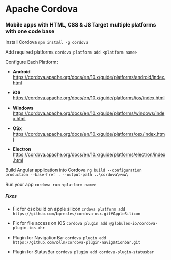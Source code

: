 # Apache Cordova

### Mobile apps with HTML, CSS &amp; JS Target multiple platforms with one code base

Install Cordova `npm install -g cordova`

Add required platforms `cordova platform add <platform name>`

Configure Each Platform:

- **Android** https://cordova.apache.org/docs/en/10.x/guide/platforms/android/index.html

- **iOS** https://cordova.apache.org/docs/en/10.x/guide/platforms/ios/index.html

- **Windows** https://cordova.apache.org/docs/en/10.x/guide/platforms/windows/index.html

- **OSx** https://cordova.apache.org/docs/en/10.x/guide/platforms/osx/index.html

- **Electron**  https://cordova.apache.org/docs/en/10.x/guide/platforms/electron/index.html

Build Angular application into Cordova
`ng build --configuration production --base-href . --output-path ..\cordova\www\`

Run your app `cordova run <platform name>`

##### Fixes

- Fix for osx build on apple silicon `crdova platform add https://github.com/bpresles/cordova-osx.git#AppleSilicon`

- Fix for file access on iOS `cordova plugin add @globules-io/cordova-plugin-ios-xhr`

- Plugin for NavigationBar `cordova plugin add https://github.com/ollm/cordova-plugin-navigationbar.git`

- Plugin for StatusBar `cordova plugin add cordova-plugin-statusbar`